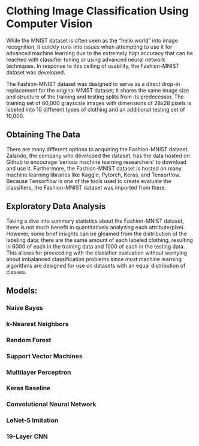 # Clothing Image Classification Using Computer Vision 
While the MNIST dataset is often seen as the “hello world” into image 
recognition, it quickly runs into issues when attempting to use it for advanced machine 
learning due to the extremely high accuracy that can be reached with classifier tuning or 
using advanced neural network techniques. In response to this ceiling of usability, the 
Fashion-MNIST dataset was developed.

The Fashion-MNIST dataset was designed to serve as a direct drop-in 
replacement for the original MNIST dataset; it shares the same image size and structure 
of the training and testing splits from its predecessor. The training set of 60,000 
grayscale images with dimensions of 28x28 pixels is labeled into 10 different types of 
clothing and an additional testing set of 10,000.

## Obtaining The Data
There are many different options to acquiring the Fashion-MNIST dataset. 
Zalando, the company who developed the dataset, has the data hosted on Github to 
encourage ‘serious machine learning researchers’ to download and use it. Furthermore, 
the Fashion-MNIST dataset is hosted on many machine learning libraries like Kaggle, 
Pytorch, Keras, and Tensorflow. Because Tensorflow is one of the tools used to create 
evaluate the classifiers, the Fashion-MNIST dataset was imported from there.

## Exploratory Data Analysis
Taking a dive into summary statistics about the Fashion-MNIST dataset, there is 
not much benefit in quantitatively analyzing each attribute/pixel. However, some brief 
insights can be gleamed from the distribution of the labeling data; there are the same 
amount of each labeled clothing, resulting in 6000 of each in the training data and 1000 
of each in the testing data. This allows for proceeding with the classifier evaluation 
without worrying about imbalanced classification problems since most machine learning 
algorithms are designed for use on datasets with an equal distribution of classes.

## Models:
### Naive Bayes
### k-Nearest Neighbors
### Random Forest
### Support Vector Machines
### Multilayer Perceptron
### Keras Baseline
### Convolutional Neural Network
### LeNet-5 Imitation
### 19-Layer CNN

